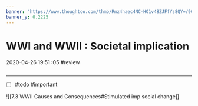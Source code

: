 ```yaml
---
banner: "https://www.thoughtco.com/thmb/Rmz4haec4NC-HO1v48ZJFfYs8QY=/909x682/smart/filters:no_upscale()/will-you-go-or-must-i-58e416073df78c516293cca8-5c2e59e7c9e77c00019572d2.jpg"
banner_y: 0.2225
---
```

# WWI and WWII : Societal implication
2020-04-26 19:51 :05
#review 

```toc
```
---


- [ ] #todo #important   


![[7.3 WWII Causes and Consequences#Stimulated imp social change]]




